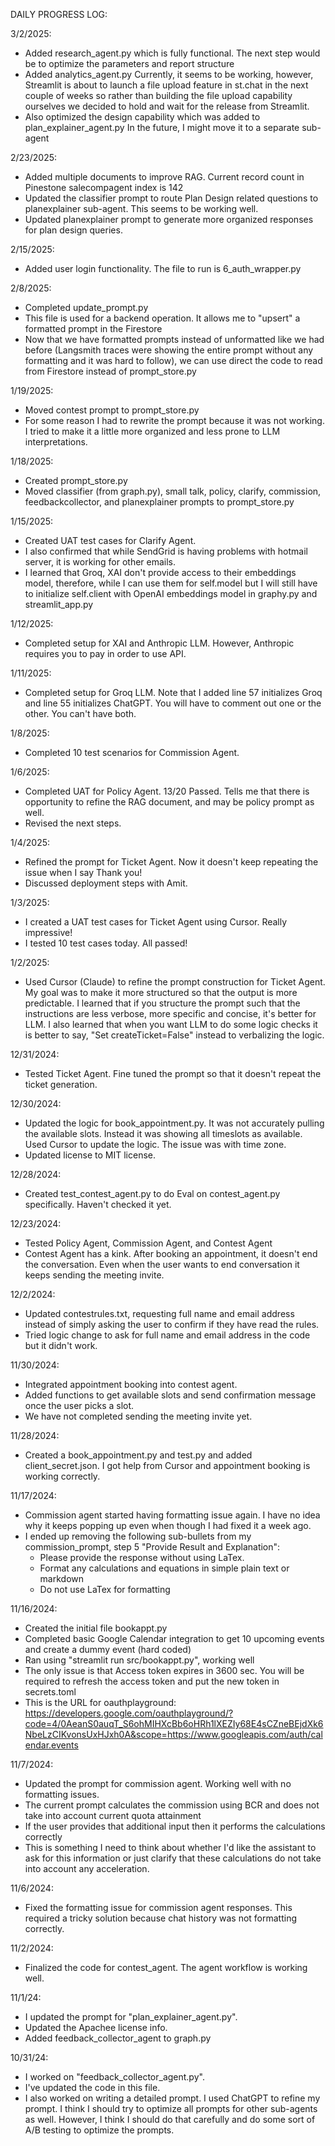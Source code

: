 DAILY PROGRESS LOG:

3/2/2025:
- Added research_agent.py which is fully functional. The next step would be to optimize the parameters and report structure
- Added analytics_agent.py Currently, it seems to be working, however, Streamlit is about to launch a file upload feature in st.chat in the next couple of weeks so rather than building the file upload capability ourselves we decided to hold and wait for the release from Streamlit.
- Also optimized the design capability which was added to plan_explainer_agent.py In the future, I might move it to a separate sub-agent

2/23/2025:
- Added multiple documents to improve RAG. Current record count in Pinestone salecompagent index is 142
- Updated the classifier prompt to route Plan Design related questions to planexplainer sub-agent. This seems to be working well. 
- Updated planexplainer prompt to generate more organized responses for plan design queries.

2/15/2025:
- Added user login functionality. The file to run is 6_auth_wrapper.py

2/8/2025:
- Completed update_prompt.py
- This file is used for a backend operation. It allows me to "upsert" a formatted prompt in the Firestore
- Now that we have formatted prompts instead of unformatted like we had before (Langsmith traces were showing the entire prompt without any formatting and it was hard to follow), we can use direct the code to read from Firestore instead of prompt_store.py

1/19/2025:
- Moved contest prompt to prompt_store.py
- For some reason I had to rewrite the prompt because it was not working. I tried to make it a little more organized and less prone to LLM interpretations.

1/18/2025:
- Created prompt_store.py
- Moved classifier (from graph.py), small talk, policy, clarify, commission, feedbackcollector, and planexplainer prompts to prompt_store.py 

1/15/2025:
- Created UAT test cases for Clarify Agent.
- I also confirmed that while SendGrid is having problems with hotmail server, it is working for other emails.
- I learned that Groq, XAI don't provide access to their embeddings model, therefore, while I can use them for self.model but I will still have to initialize self.client with OpenAI embeddings model in graphy.py and streamlit_app.py 

1/12/2025:
- Completed setup for XAI and Anthropic LLM. However, Anthropic requires you to pay in order to use API.

1/11/2025:
- Completed setup for Groq LLM. Note that I added line 57 initializes Groq and line 55 initializes ChatGPT. You will have to comment out one or the other. You can't have both.

1/8/2025:
- Completed 10 test scenarios for Commission Agent.

1/6/2025:
- Completed UAT for Policy Agent. 13/20 Passed. Tells me that there is opportunity to refine the RAG document, and may be policy prompt as well.
- Revised the next steps.

1/4/2025:
- Refined the prompt for Ticket Agent. Now it doesn't keep repeating the issue when I say Thank you!
- Discussed deployment steps with Amit. 

1/3/2025:
- I created a UAT test cases for Ticket Agent using Cursor. Really impressive!
- I tested 10 test cases today. All passed!

1/2/2025:
- Used Cursor (Claude) to refine the prompt construction for Ticket Agent. My goal was to make it more structured so that the output is more predictable. I learned that if you structure the prompt such that the instructions are less verbose, more specific and concise, it's better for LLM. I also learned that when you want LLM to do some logic checks it is better to say, "Set createTicket=False" instead to verbalizing the logic.

12/31/2024:
- Tested Ticket Agent. Fine tuned the prompt so that it doesn't repeat the ticket generation.

12/30/2024:
- Updated the logic for book_appointment.py. It was not accurately pulling the available slots. Instead it was showing all timeslots as available. Used Cursor to update the logic. The issue was with time zone.
- Updated license to MIT license.

12/28/2024:
- Created test_contest_agent.py to do Eval on contest_agent.py specifically. Haven't checked it yet.

12/23/2024:
- Tested Policy Agent, Commission Agent, and Contest Agent
- Contest Agent has a kink. After booking an appointment, it doesn't end the conversation. Even when the user wants to end conversation it keeps sending the meeting invite.

12/2/2024:
- Updated contestrules.txt, requesting full name and email address instead of simply asking the user to confirm if they have read the rules.
- Tried logic change to ask for full name and email address in the code but it didn't work.

11/30/2024:
- Integrated appointment booking into contest agent.
- Added functions to get available slots and send confirmation message once the user picks a slot.
- We have not completed sending the meeting invite yet.

11/28/2024:
- Created a book_appointment.py and test.py and added client_secret.json. I got help from Cursor and appointment booking is working correctly.

11/17/2024:
- Commission agent started having formatting issue again. I have no idea why it keeps popping up even when though I had fixed it a week ago.
- I ended up removing the following sub-bullets from my commission_prompt, step 5 "Provide Result and Explanation":
    - Please provide the response without using LaTex.
    - Format any calculations and equations in simple plain text or markdown
    - Do not use LaTex for formatting

11/16/2024:
- Created the initial file bookappt.py
- Completed basic Google Calendar integration to get 10 upcoming events and create a dummy event (hard coded)
- Ran using "streamlit run src/bookappt.py", working well
- The only issue is that Access token expires in 3600 sec. You will be required to refresh the access token and put the new token in secrets.toml
- This is the URL for oauthplayground: https://developers.google.com/oauthplayground/?code=4/0AeanS0auqT_S6ohMIHXcBb6oHRh1lXEZIy68E4sCZneBEjdXk6NbeLzCIKvonsUxHJxh0A&scope=https://www.googleapis.com/auth/calendar.events


11/7/2024:
- Updated the prompt for commission agent. Working well with no formatting issues.
- The current prompt calculates the commission using BCR and does not take into account current quota attainment
- If the user provides that additional input then it performs the calculations correctly
- This is something I need to think about whether I'd like the assistant to ask for this information or just clarify that these calculations do not take into account any acceleration.

11/6/2024:
- Fixed the formatting issue for commission agent responses. This required a tricky solution because chat history was not formatting correctly.

11/2/2024:
- Finalized the code for contest_agent. The agent workflow is working well.

11/1/24: 
- I updated the prompt for "plan_explainer_agent.py". 
- Updated the Apachee license info.
- Added feedback_collector_agent to graph.py

10/31/24: 
- I worked on "feedback_collector_agent.py". 
- I've updated the code in this file. 
- I also worked on writing a detailed prompt. I used ChatGPT to refine my prompt. I think I should try to optimize all prompts for other sub-agents as well. However, I think I should do that carefully and do some sort of A/B testing to optimize the prompts.